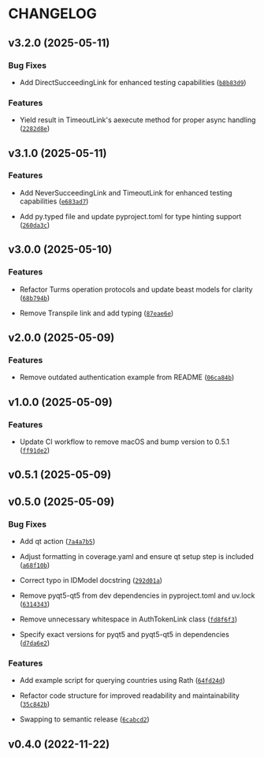 # CHANGELOG


## v3.2.0 (2025-05-11)

### Bug Fixes

- Add DirectSucceedingLink for enhanced testing capabilities
  ([`b8b83d9`](https://github.com/jhnnsrs/rath/commit/b8b83d9f7e389ff08c7195291527b902f09db287))

### Features

- Yield result in TimeoutLink's aexecute method for proper async handling
  ([`2282d8e`](https://github.com/jhnnsrs/rath/commit/2282d8eba705f79c3886502222c83ddf4d9d5b6d))


## v3.1.0 (2025-05-11)

### Features

- Add NeverSucceedingLink and TimeoutLink for enhanced testing capabilities
  ([`e683ad7`](https://github.com/jhnnsrs/rath/commit/e683ad72dbf625db06c5a7b11b8d66e0578aa650))

- Add py.typed file and update pyproject.toml for type hinting support
  ([`260da3c`](https://github.com/jhnnsrs/rath/commit/260da3ca293814a013e410799168b290f7541717))


## v3.0.0 (2025-05-10)

### Features

- Refactor Turms operation protocols and update beast models for clarity
  ([`68b794b`](https://github.com/jhnnsrs/rath/commit/68b794ba65ba036dae25457c8333f16fe9fbd4a4))

- Remove Transpile link and add typing
  ([`87eae6e`](https://github.com/jhnnsrs/rath/commit/87eae6e0e296d216d78f63dc012c40c74b440e95))


## v2.0.0 (2025-05-09)

### Features

- Remove outdated authentication example from README
  ([`06ca84b`](https://github.com/jhnnsrs/rath/commit/06ca84b608dd5575a4f5c8aa812a00f738c3be74))


## v1.0.0 (2025-05-09)

### Features

- Update CI workflow to remove macOS and bump version to 0.5.1
  ([`ff91de2`](https://github.com/jhnnsrs/rath/commit/ff91de2b94d10a7b45dc6baa25141b0515324aa6))


## v0.5.1 (2025-05-09)


## v0.5.0 (2025-05-09)

### Bug Fixes

- Add qt action
  ([`7a4a7b5`](https://github.com/jhnnsrs/rath/commit/7a4a7b5a66eae9b205b1ab6b09122ae58193d2a8))

- Adjust formatting in coverage.yaml and ensure qt setup step is included
  ([`a68f10b`](https://github.com/jhnnsrs/rath/commit/a68f10bbedd072b795e6f51a9b7540c723c932b1))

- Correct typo in IDModel docstring
  ([`292d01a`](https://github.com/jhnnsrs/rath/commit/292d01a66f59fc2498ae4f2c6baf822fb772bf8a))

- Remove pyqt5-qt5 from dev dependencies in pyproject.toml and uv.lock
  ([`6314343`](https://github.com/jhnnsrs/rath/commit/6314343ffe717e5ea1e4d107eceeb7db81c2a90b))

- Remove unnecessary whitespace in AuthTokenLink class
  ([`fd8f6f3`](https://github.com/jhnnsrs/rath/commit/fd8f6f3cb3c5c209cffd875abe6c203ed09cb2ce))

- Specify exact versions for pyqt5 and pyqt5-qt5 in dependencies
  ([`d7da6e2`](https://github.com/jhnnsrs/rath/commit/d7da6e2fc2e905074978bfa6b31897fc6ef54b7f))

### Features

- Add example script for querying countries using Rath
  ([`64fd24d`](https://github.com/jhnnsrs/rath/commit/64fd24ddff3c570d843a1260e7db328b7d2a6bda))

- Refactor code structure for improved readability and maintainability
  ([`35c842b`](https://github.com/jhnnsrs/rath/commit/35c842bfa4533d5da82b6fb7fe6fb3521c5e56c3))

- Swapping to semantic release
  ([`6cabcd2`](https://github.com/jhnnsrs/rath/commit/6cabcd2b57201230a5e12a790b91593993a968ef))


## v0.4.0 (2022-11-22)
